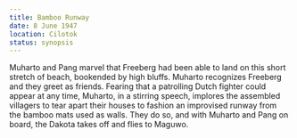 ```yaml
---
title: Bamboo Runway
date: 8 June 1947
location: Cilotok
status: synopsis
---
```

Muharto and Pang marvel that Freeberg had been able to land on this short stretch of beach, bookended by high bluffs. Muharto recognizes Freeberg and they greet as friends. Fearing that a patrolling Dutch fighter could appear at any time, Muharto, in a stirring speech, implores the assembled villagers to tear apart their houses to fashion an improvised runway from the bamboo mats used as walls. They do so, and with Muharto and Pang on board, the Dakota takes off and flies to Maguwo. 